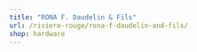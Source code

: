 ```yaml
---
title: "RONA F. Daudelin & Fils"
url: /riviere-rouge/rona-f-daudelin-and-fils/
shop: hardware
---
```

